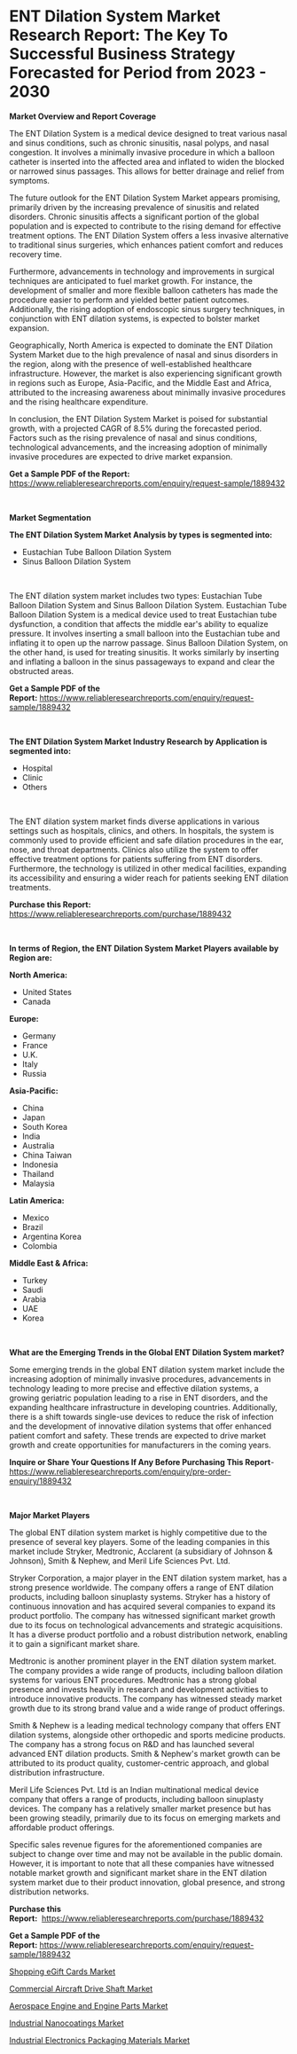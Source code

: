 <p><h1>ENT Dilation System Market Research Report: The Key To Successful Business Strategy Forecasted for Period from 2023 - 2030</h1></p><p><strong>Market Overview and Report Coverage</strong></p>
<p><p>The ENT Dilation System is a medical device designed to treat various nasal and sinus conditions, such as chronic sinusitis, nasal polyps, and nasal congestion. It involves a minimally invasive procedure in which a balloon catheter is inserted into the affected area and inflated to widen the blocked or narrowed sinus passages. This allows for better drainage and relief from symptoms.</p><p>The future outlook for the ENT Dilation System Market appears promising, primarily driven by the increasing prevalence of sinusitis and related disorders. Chronic sinusitis affects a significant portion of the global population and is expected to contribute to the rising demand for effective treatment options. The ENT Dilation System offers a less invasive alternative to traditional sinus surgeries, which enhances patient comfort and reduces recovery time.</p><p>Furthermore, advancements in technology and improvements in surgical techniques are anticipated to fuel market growth. For instance, the development of smaller and more flexible balloon catheters has made the procedure easier to perform and yielded better patient outcomes. Additionally, the rising adoption of endoscopic sinus surgery techniques, in conjunction with ENT dilation systems, is expected to bolster market expansion.</p><p>Geographically, North America is expected to dominate the ENT Dilation System Market due to the high prevalence of nasal and sinus disorders in the region, along with the presence of well-established healthcare infrastructure. However, the market is also experiencing significant growth in regions such as Europe, Asia-Pacific, and the Middle East and Africa, attributed to the increasing awareness about minimally invasive procedures and the rising healthcare expenditure.</p><p>In conclusion, the ENT Dilation System Market is poised for substantial growth, with a projected CAGR of 8.5% during the forecasted period. Factors such as the rising prevalence of nasal and sinus conditions, technological advancements, and the increasing adoption of minimally invasive procedures are expected to drive market expansion.</p></p>
<p><strong>Get a Sample PDF of the Report:</strong> <a href="https://www.reliableresearchreports.com/enquiry/request-sample/1889432">https://www.reliableresearchreports.com/enquiry/request-sample/1889432</a></p>
<p>&nbsp;</p>
<p><strong>Market Segmentation</strong></p>
<p><strong>The ENT Dilation System Market Analysis by types is segmented into:</strong></p>
<p><ul><li>Eustachian Tube Balloon Dilation System</li><li>Sinus Balloon Dilation System</li></ul></p>
<p>&nbsp;</p>
<p><p>The ENT dilation system market includes two types: Eustachian Tube Balloon Dilation System and Sinus Balloon Dilation System. Eustachian Tube Balloon Dilation System is a medical device used to treat Eustachian tube dysfunction, a condition that affects the middle ear's ability to equalize pressure. It involves inserting a small balloon into the Eustachian tube and inflating it to open up the narrow passage. Sinus Balloon Dilation System, on the other hand, is used for treating sinusitis. It works similarly by inserting and inflating a balloon in the sinus passageways to expand and clear the obstructed areas.</p></p>
<p><strong>Get a Sample PDF of the Report:</strong>&nbsp;<a href="https://www.reliableresearchreports.com/enquiry/request-sample/1889432">https://www.reliableresearchreports.com/enquiry/request-sample/1889432</a></p>
<p>&nbsp;</p>
<p><strong>The ENT Dilation System Market Industry Research by Application is segmented into:</strong></p>
<p><ul><li>Hospital</li><li>Clinic</li><li>Others</li></ul></p>
<p>&nbsp;</p>
<p><p>The ENT dilation system market finds diverse applications in various settings such as hospitals, clinics, and others. In hospitals, the system is commonly used to provide efficient and safe dilation procedures in the ear, nose, and throat departments. Clinics also utilize the system to offer effective treatment options for patients suffering from ENT disorders. Furthermore, the technology is utilized in other medical facilities, expanding its accessibility and ensuring a wider reach for patients seeking ENT dilation treatments.</p></p>
<p><strong>Purchase this Report:</strong>&nbsp; <a href="https://www.reliableresearchreports.com/purchase/1889432">https://www.reliableresearchreports.com/purchase/1889432</a></p>
<p>&nbsp;</p>
<p><strong>In terms of Region, the ENT Dilation System Market Players available by Region are:</strong></p>
<p>
    <p> <strong> North America: </strong>
        <ul>
            <li>United States</li>
            <li>Canada</li>
        </ul>
        </p> 
    <p> <strong> Europe: </strong>
        <ul>
            <li>Germany</li>
            <li>France</li>
            <li>U.K.</li>
            <li>Italy</li>
            <li>Russia</li>
        </ul>
        </p> 
    <p> <strong> Asia-Pacific: </strong>
        <ul>
            <li>China</li>
            <li>Japan</li>
            <li>South Korea</li>
            <li>India</li>
            <li>Australia</li>
            <li>China Taiwan</li>
            <li>Indonesia</li>
            <li>Thailand</li>
            <li>Malaysia</li>
        </ul>
        </p> 
    <p> <strong> Latin America: </strong>
        <ul>
            <li>Mexico</li>
            <li>Brazil</li>
            <li>Argentina Korea</li>
            <li>Colombia</li>
        </ul>
        </p> 
    <p> <strong> Middle East & Africa: </strong>
        <ul>
            <li>Turkey</li>
            <li>Saudi</li>
            <li>Arabia</li>
            <li>UAE</li>
            <li>Korea</li>
        </ul>
    </p>
    </p>
<p>&nbsp;</p>
<p><strong>What are the Emerging Trends in the Global ENT Dilation System market?</strong></p>
<p><p>Some emerging trends in the global ENT dilation system market include the increasing adoption of minimally invasive procedures, advancements in technology leading to more precise and effective dilation systems, a growing geriatric population leading to a rise in ENT disorders, and the expanding healthcare infrastructure in developing countries. Additionally, there is a shift towards single-use devices to reduce the risk of infection and the development of innovative dilation systems that offer enhanced patient comfort and safety. These trends are expected to drive market growth and create opportunities for manufacturers in the coming years.</p></p>
<p><strong>Inquire or Share Your Questions If Any Before Purchasing This Report</strong>- <a href="https://www.reliableresearchreports.com/enquiry/pre-order-enquiry/1889432">https://www.reliableresearchreports.com/enquiry/pre-order-enquiry/1889432</a></p>
<p>&nbsp;</p>
<p><strong>Major Market Players</strong></p>
<p><p>The global ENT dilation system market is highly competitive due to the presence of several key players. Some of the leading companies in this market include Stryker, Medtronic, Acclarent (a subsidiary of Johnson & Johnson), Smith & Nephew, and Meril Life Sciences Pvt. Ltd. </p><p>Stryker Corporation, a major player in the ENT dilation system market, has a strong presence worldwide. The company offers a range of ENT dilation products, including balloon sinuplasty systems. Stryker has a history of continuous innovation and has acquired several companies to expand its product portfolio. The company has witnessed significant market growth due to its focus on technological advancements and strategic acquisitions. It has a diverse product portfolio and a robust distribution network, enabling it to gain a significant market share.</p><p>Medtronic is another prominent player in the ENT dilation system market. The company provides a wide range of products, including balloon dilation systems for various ENT procedures. Medtronic has a strong global presence and invests heavily in research and development activities to introduce innovative products. The company has witnessed steady market growth due to its strong brand value and a wide range of product offerings.</p><p>Smith & Nephew is a leading medical technology company that offers ENT dilation systems, alongside other orthopedic and sports medicine products. The company has a strong focus on R&D and has launched several advanced ENT dilation products. Smith & Nephew's market growth can be attributed to its product quality, customer-centric approach, and global distribution infrastructure.</p><p>Meril Life Sciences Pvt. Ltd is an Indian multinational medical device company that offers a range of products, including balloon sinuplasty devices. The company has a relatively smaller market presence but has been growing steadily, primarily due to its focus on emerging markets and affordable product offerings.</p><p>Specific sales revenue figures for the aforementioned companies are subject to change over time and may not be available in the public domain. However, it is important to note that all these companies have witnessed notable market growth and significant market share in the ENT dilation system market due to their product innovation, global presence, and strong distribution networks.</p></p>
<p><strong>Purchase this Report:</strong>&nbsp;&nbsp;<a href="https://www.reliableresearchreports.com/purchase/1889432">https://www.reliableresearchreports.com/purchase/1889432</a></p>
<p></p>
<p><strong>Get a Sample PDF of the Report:</strong>&nbsp;<a href="https://www.reliableresearchreports.com/enquiry/request-sample/1889432">https://www.reliableresearchreports.com/enquiry/request-sample/1889432</a></p>
<p><p><a href="https://github.com/merzlyukov93/Market-Research-Report-List-1/blob/main/shopping-egift-cards-market.md">Shopping eGift Cards Market</a></p><p><a href="https://medium.com/@laurenglover76/commercial-aircraft-drive-shaft-market-analysis-its-cagr-market-segmentation-and-global-industry-47e3a744d972">Commercial Aircraft Drive Shaft Market</a></p><p><a href="https://medium.com/@bernadetteball666/aerospace-engine-and-engine-parts-market-insights-into-market-cagr-market-trends-and-growth-83ce5d6aadea">Aerospace Engine and Engine Parts Market</a></p><p><a href="https://github.com/sofyaavrova/Market-Research-Report-List-1/blob/main/industrial-nanocoatings-market.md">Industrial Nanocoatings Market</a></p><p><a href="https://www.linkedin.com/pulse/industrial-electronics-packaging-materials-market-challenges-opportunities-gl6ac/">Industrial Electronics Packaging Materials Market</a></p></p>